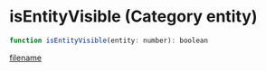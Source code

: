 # isEntityVisible (Category entity)

```js
function isEntityVisible(entity: number): boolean
```

[filename](isEntityVisible_m.md ':include')